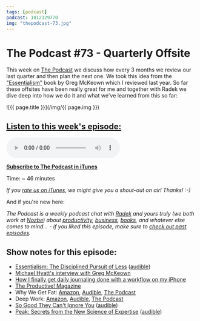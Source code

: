 ```yaml
---
tags: [podcast]
podcast: 1012329770
img: "thepodcast-73.jpg"
---
```


# The Podcast #73 - Quarterly Offsite

This week on [The Podcast][p] we discuss how every 3 months we review our last quarter and then plan the next one. We took this idea from the ["Essentialism"](https://sliwinski.com/essentialism) book by Greg McKeown which I reviewed last year. So far these offsites have been really great for me and together with Radek we dive deep into how we do it and what we've learned from this so far:

<!--More-->

![{{ page.title }}](/img/{{ page.img }})

## [Listen to this week's episode:][e]

<audio controls>
<source src="https://files.nozbe.com/podcast/073.mp3" type="audio/mpeg">
</audio>

**[Subscribe to The Podcast in iTunes][i]**

Time: ~ 46 minutes

*If you [rate us on iTunes][i], we might give you a shout-out on air! Thanks! :-)*

And if you're new here:

*The Podcast is a weekly podcast chat with [Radek][r] and yours truly (we both work at [Nozbe][n]) about [productivity](/productivity), [business](/business), [books](/books), and whatever else comes to mind… - if you liked this episode, make sure to [check out past episodes](/podcast).*

## Show notes for this episode:

  * [Essentialism: The Disciplined Pursuit of Less](https://www.amazon.com/Essentialism-Disciplined-Pursuit-Greg-McKeown/dp/0804137382/) ([audible](http://www.audible.com/pd/Self-Development/Essentialism-Audiobook/B00IWZ6XGA/))
  * [Michael Hyatt's interview with Greg McKeown](https://michaelhyatt.com/season-3-episode-12-the-disciplined-pursuit-of-less-podcast.html)
  * [How I finally get daily journaling done with a workflow on my iPhone](https://sliwinski.com/journal/)
  * [The Productive! Magazine](http://productivemag.com/)
  * Why We Get Fat: [Amazon](http://www.amazon.com/Why-We-Get-Fat-About/dp/0307474259?tag=radexio-20), [Audible](http://www.audible.com/pd/Nonfiction/Why-We-Get-Fat-Audiobook/B004D5K512?tag=radexio-20), [The Podcast](http://thepodcast.fm/episodes/32)
  * Deep Work: [Amazon](https://www.amazon.com/Deep-Work-Focused-Success-Distracted/dp/1455586692?tag=radexio-20), [Audible](http://www.audible.com/pd/Self-Development/Deep-Work-Audiobook/B0189PX1RQ?tag=radexio-20), [The Podcast](http://thepodcast.fm/46)
  * [So Good They Can't Ignore You](https://www.amazon.com/Good-They-Cant-Ignore-You/dp/1455509124/) ([audible](http://www.audible.com/pd/Business/So-Good-They-Cant-Ignore-You-Audiobook/B01LZ5KC7W/))
  * [Peak: Secrets from the New Science of Expertise](https://www.amazon.com/Peak-Secrets-New-Science-Expertise/dp/0544456238/) ([audible](http://www.audible.com/pd/Science-Technology/Peak-Audiobook/B01F4D6XKI/))

[e]: http://thepodcast.fm/episodes/73

[p]: https://michael.gratis/thepodcastfm
[n]: https://nozbe.com/?a=mike
[r]: https://michael.gratis/radex
[i]: https://michael.gratis/thepodcast
[r]: http://radex.io